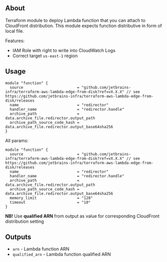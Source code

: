 ## About
Terraform module to deploy Lambda function that you can attach to CloudFront distribution. This module expects function distributive in form of local file. 

Features: 
* IAM Role with right to write into CloudWatch Logs
* Correct target `us-east-1` region

## Usage

```hcl
module "function" {
  source                        = "github.com/jetbrains-infra/terraform-aws-lambda-edge-from-disk?ref=vX.X.X" // see https://github.com/jetbrains-infra/terraform-aws-lambda-edge-from-disk/releases
  name                          = "redirector"
  handler_name                  = "redirector.handle"
  archive_path                  = data.archive_file.redirector.output_path
  archive_path_source_code_hash = data.archive_file.redirector.output_base64sha256
}
```

All params:
```hcl
module "function" {
  source                        = "github.com/jetbrains-infra/terraform-aws-lambda-edge-from-disk?ref=vX.X.X" // see https://github.com/jetbrains-infra/terraform-aws-lambda-edge-from-disk/releases
  name                          = "redirector"
  handler_name                  = "redirector.handle"
  archive_path                  = data.archive_file.redirector.output_path
  archive_path_source_code_hash = data.archive_file.redirector.output_base64sha256
  memory_limit                  = "128"
  timeout                       = "10"
}
```

**NB!** Use **qualified ARN** from output as value for corresponding CloudFront distribution setting   

## Outputs

* `arn` - Lambda function ARN
* `qualified_arn` - Lambda function qualified ARN
